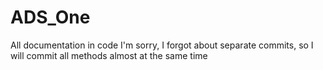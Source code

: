 # ADS_One
All documentation in code
I'm sorry,
I forgot about separate commits, so I will commit all methods almost at the same time

